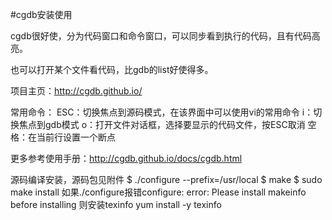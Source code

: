 #cgdb安装使用

cgdb很好使，分为代码窗口和命令窗口，可以同步看到执行的代码，且有代码高亮。

也可以打开某个文件看代码，比gdb的list好使得多。

项目主页：<http://cgdb.github.io/>

常用命令：
ESC：切换焦点到源码模式，在该界面中可以使用vi的常用命令
i：切换焦点到gdb模式
o：打开文件对话框，选择要显示的代码文件，按ESC取消
空格：在当前行设置一个断点

更多参考使用手册：<http://cgdb.github.io/docs/cgdb.html>

源码编译安装，源码包见附件
$ ./configure --prefix=/usr/local
$ make
$ sudo make install
如果./configure报错configure: error: Please install makeinfo before installing
则安装texinfo
yum install -y texinfo 